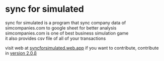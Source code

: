 # sync for simulated
sync for simulated is a program that sync company data of simcompanies.com to google sheet for better analysis  
simcompanies.com is one of best business simulation game  
it also provides csv file of all of your transactions  

visit web at [syncforsimulated.web.app](syncforsimulated.web.app)
if you want to contribute, contribute in [version 2.0.β](https://github.com/JymPatel/syncforsimulated/tree/code-v2.0.%CE%B2)  
